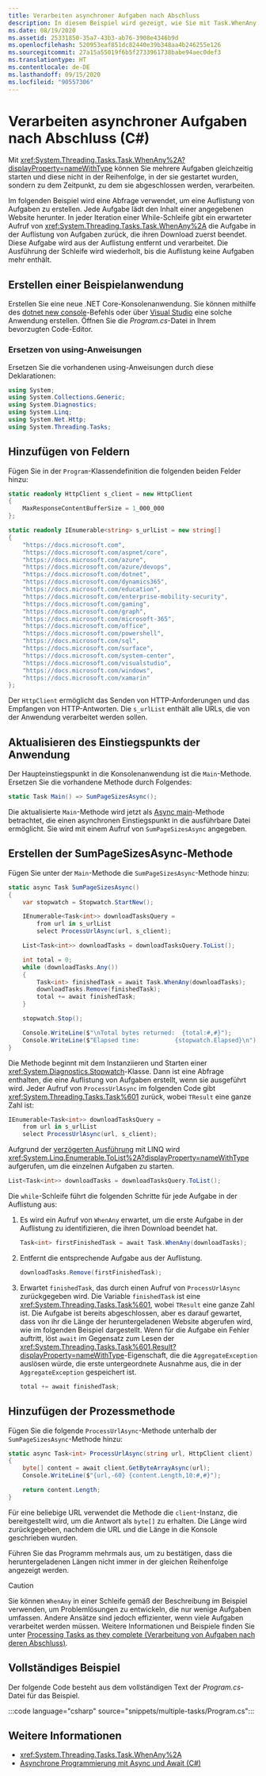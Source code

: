 ```yaml
---
title: Verarbeiten asynchroner Aufgaben nach Abschluss
description: In diesem Beispiel wird gezeigt, wie Sie mit Task.WhenAny in C# mehrere Tasks starten und deren Ergebnisse jeweils nach Abschluss der Durchführung verarbeiten, anstatt sie in der Reihenfolge zu verarbeiten, in der sie gestartet wurden.
ms.date: 08/19/2020
ms.assetid: 25331850-35a7-43b3-ab76-3908e4346b9d
ms.openlocfilehash: 520953eaf851dc82440e39b348aa4b246255e126
ms.sourcegitcommit: 27a15a55019f6b5f2733961738babe94aec0def3
ms.translationtype: HT
ms.contentlocale: de-DE
ms.lasthandoff: 09/15/2020
ms.locfileid: "90557306"
---
```

# <a name="process-asynchronous-tasks-as-they-complete-c"></a>Verarbeiten asynchroner Aufgaben nach Abschluss (C#)

Mit <xref:System.Threading.Tasks.Task.WhenAny%2A?displayProperty=nameWithType> können Sie mehrere Aufgaben gleichzeitig starten und diese nicht in der Reihenfolge, in der sie gestartet wurden, sondern zu dem Zeitpunkt, zu dem sie abgeschlossen werden, verarbeiten.

Im folgenden Beispiel wird eine Abfrage verwendet, um eine Auflistung von Aufgaben zu erstellen. Jede Aufgabe lädt den Inhalt einer angegebenen Website herunter. In jeder Iteration einer While-Schleife gibt ein erwarteter Aufruf von <xref:System.Threading.Tasks.Task.WhenAny%2A> die Aufgabe in der Auflistung von Aufgaben zurück, die ihren Download zuerst beendet. Diese Aufgabe wird aus der Auflistung entfernt und verarbeitet. Die Ausführung der Schleife wird wiederholt, bis die Auflistung keine Aufgaben mehr enthält.

## <a name="create-example-application"></a>Erstellen einer Beispielanwendung

Erstellen Sie eine neue .NET Core-Konsolenanwendung. Sie können mithilfe des [dotnet new console](../../../../core/tools/dotnet-new.md#console)-Befehls oder über [Visual Studio](/visualstudio/install/install-visual-studio) eine solche Anwendung erstellen. Öffnen Sie die *Program.cs*-Datei in Ihrem bevorzugten Code-Editor.

### <a name="replace-using-statements"></a>Ersetzen von using-Anweisungen

Ersetzen Sie die vorhandenen using-Anweisungen durch diese Deklarationen:

```csharp
using System;
using System.Collections.Generic;
using System.Diagnostics;
using System.Linq;
using System.Net.Http;
using System.Threading.Tasks;
```

## <a name="add-fields"></a>Hinzufügen von Feldern

Fügen Sie in der `Program`-Klassendefinition die folgenden beiden Felder hinzu:

```csharp
static readonly HttpClient s_client = new HttpClient
{
    MaxResponseContentBufferSize = 1_000_000
};

static readonly IEnumerable<string> s_urlList = new string[]
{
    "https://docs.microsoft.com",
    "https://docs.microsoft.com/aspnet/core",
    "https://docs.microsoft.com/azure",
    "https://docs.microsoft.com/azure/devops",
    "https://docs.microsoft.com/dotnet",
    "https://docs.microsoft.com/dynamics365",
    "https://docs.microsoft.com/education",
    "https://docs.microsoft.com/enterprise-mobility-security",
    "https://docs.microsoft.com/gaming",
    "https://docs.microsoft.com/graph",
    "https://docs.microsoft.com/microsoft-365",
    "https://docs.microsoft.com/office",
    "https://docs.microsoft.com/powershell",
    "https://docs.microsoft.com/sql",
    "https://docs.microsoft.com/surface",
    "https://docs.microsoft.com/system-center",
    "https://docs.microsoft.com/visualstudio",
    "https://docs.microsoft.com/windows",
    "https://docs.microsoft.com/xamarin"
};
```

Der `HttpClient` ermöglicht das Senden von HTTP-Anforderungen und das Empfangen von HTTP-Antworten. Die `s_urlList` enthält alle URLs, die von der Anwendung verarbeitet werden sollen.

## <a name="update-application-entry-point"></a>Aktualisieren des Einstiegspunkts der Anwendung

Der Haupteinstiegspunkt in die Konsolenanwendung ist die `Main`-Methode. Ersetzen Sie die vorhandene Methode durch Folgendes:

```csharp
static Task Main() => SumPageSizesAsync();
```

Die aktualisierte `Main`-Methode wird jetzt als [Async main](../../../whats-new/csharp-7-1.md#async-main)-Methode betrachtet, die einen asynchronen Einstiegspunkt in die ausführbare Datei ermöglicht. Sie wird mit einem Aufruf von `SumPageSizesAsync` angegeben.

## <a name="create-the-asynchronous-sum-page-sizes-method"></a>Erstellen der SumPageSizesAsync-Methode

Fügen Sie unter der `Main`-Methode die `SumPageSizesAsync`-Methode hinzu:

```csharp
static async Task SumPageSizesAsync()
{
    var stopwatch = Stopwatch.StartNew();

    IEnumerable<Task<int>> downloadTasksQuery =
        from url in s_urlList
        select ProcessUrlAsync(url, s_client);

    List<Task<int>> downloadTasks = downloadTasksQuery.ToList();

    int total = 0;
    while (downloadTasks.Any())
    {
        Task<int> finishedTask = await Task.WhenAny(downloadTasks);
        downloadTasks.Remove(finishedTask);
        total += await finishedTask;
    }

    stopwatch.Stop();

    Console.WriteLine($"\nTotal bytes returned:  {total:#,#}");
    Console.WriteLine($"Elapsed time:          {stopwatch.Elapsed}\n");
}
```

Die Methode beginnt mit dem Instanziieren und Starten einer <xref:System.Diagnostics.Stopwatch>-Klasse. Dann ist eine Abfrage enthalten, die eine Auflistung von Aufgaben erstellt, wenn sie ausgeführt wird. Jeder Aufruf von `ProcessUrlAsync` im folgenden Code gibt <xref:System.Threading.Tasks.Task%601> zurück, wobei `TResult` eine ganze Zahl ist:

```csharp
IEnumerable<Task<int>> downloadTasksQuery =
    from url in s_urlList
    select ProcessUrlAsync(url, s_client);
```

Aufgrund der [verzögerten Ausführung](../../../../standard/linq/deferred-execution-example.md) mit LINQ wird <xref:System.Linq.Enumerable.ToList%2A?displayProperty=nameWithType> aufgerufen, um die einzelnen Aufgaben zu starten.

```csharp
List<Task<int>> downloadTasks = downloadTasksQuery.ToList();
```

Die `while`-Schleife führt die folgenden Schritte für jede Aufgabe in der Auflistung aus:

1. Es wird ein Aufruf von `WhenAny` erwartet, um die erste Aufgabe in der Auflistung zu identifizieren, die ihren Download beendet hat.

    ```csharp
    Task<int> firstFinishedTask = await Task.WhenAny(downloadTasks);
    ```

1. Entfernt die entsprechende Aufgabe aus der Auflistung.

    ```csharp
    downloadTasks.Remove(firstFinishedTask);
    ```

1. Erwartet `finishedTask`, das durch einen Aufruf von `ProcessUrlAsync` zurückgegeben wird. Die Variable `finishedTask` ist eine <xref:System.Threading.Tasks.Task%601>, wobei `TResult` eine ganze Zahl ist. Die Aufgabe ist bereits abgeschlossen, aber es darauf gewartet, dass von ihr die Länge der heruntergeladenen Website abgerufen wird, wie im folgenden Beispiel dargestellt. Wenn für die Aufgabe ein Fehler auftritt, löst `await` im Gegensatz zum Lesen der <xref:System.Threading.Tasks.Task%601.Result?displayProperty=nameWithType>-Eigenschaft, die die `AggregateException` auslösen würde, die erste untergeordnete Ausnahme aus, die in der `AggregateException` gespeichert ist.

    ```csharp
    total += await finishedTask;
    ```

## <a name="add-process-method"></a>Hinzufügen der Prozessmethode

Fügen Sie die folgende `ProcessUrlAsync`-Methode unterhalb der `SumPageSizesAsync`-Methode hinzu:

```csharp
static async Task<int> ProcessUrlAsync(string url, HttpClient client)
{
    byte[] content = await client.GetByteArrayAsync(url);
    Console.WriteLine($"{url,-60} {content.Length,10:#,#}");

    return content.Length;
}
```

Für eine beliebige URL verwendet die Methode die `client`-Instanz, die bereitgestellt wird, um die Antwort als `byte[]` zu erhalten. Die Länge wird zurückgegeben, nachdem die URL und die Länge in die Konsole geschrieben wurden.

Führen Sie das Programm mehrmals aus, um zu bestätigen, dass die heruntergeladenen Längen nicht immer in der gleichen Reihenfolge angezeigt werden.

> [!CAUTION]
> Sie können `WhenAny` in einer Schleife gemäß der Beschreibung im Beispiel verwenden, um Problemlösungen zu entwickeln, die nur wenige Aufgaben umfassen. Andere Ansätze sind jedoch effizienter, wenn viele Aufgaben verarbeitet werden müssen. Weitere Informationen und Beispiele finden Sie unter [Processing Tasks as they complete (Verarbeitung von Aufgaben nach deren Abschluss)](https://devblogs.microsoft.com/pfxteam/processing-tasks-as-they-complete).

## <a name="complete-example"></a>Vollständiges Beispiel

Der folgende Code besteht aus dem vollständigen Text der *Program.cs*-Datei für das Beispiel.

:::code language="csharp" source="snippets/multiple-tasks/Program.cs":::

## <a name="see-also"></a>Weitere Informationen

- <xref:System.Threading.Tasks.Task.WhenAny%2A>
- [Asynchrone Programmierung mit Async und Await (C#)](index.md)
